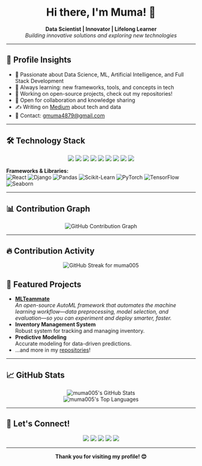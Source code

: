 <h1 align="center">Hi there, I'm Muma! 👋</h1>
<p align="center">
  <b>Data Scientist | Innovator | Lifelong Learner</b><br>
  <i>Building innovative solutions and exploring new technologies</i>
</p>

---

## 🏅 Profile Insights

- 🚀 Passionate about Data Science, ML, Artificial Intelligence, and Full Stack Development
- 🌱 Always learning: new frameworks, tools, and concepts in tech
- 🔭 Working on open-source projects, check out my repositories!
- 💬 Open for collaboration and knowledge sharing
- ✍️ Writing on [Medium](https://medium.com/@gmuma4879/audience) about tech and data
- 📨 Contact: [gmuma4879@gmail.com](mailto:gmuma4879@gmail.com)

---

## 🛠️ Technology Stack

<p align="center">
  <img src="https://img.shields.io/badge/Python-3776AB?style=flat&logo=python&logoColor=white" />
  <img src="https://img.shields.io/badge/CSS3-1572B6?style=flat&logo=css3&logoColor=white" />
  <img src="https://img.shields.io/badge/React-61DAFB?style=flat&logo=react&logoColor=black" />
  <img src="https://img.shields.io/badge/Android%20Studio-3DDC84?style=flat&logo=android-studio&logoColor=white" />
  <img src="https://img.shields.io/badge/Firebase-FFCA28?style=flat&logo=firebase&logoColor=black" />
  <img src="https://img.shields.io/badge/Figma-F24E1E?style=flat&logo=figma&logoColor=white" />
  <img src="https://img.shields.io/badge/Git-F05032?style=flat&logo=git&logoColor=white" />
  <img src="https://img.shields.io/badge/Linux-FCC624?style=flat&logo=linux&logoColor=black" />
  <img src="https://img.shields.io/badge/VS%20Code-007ACC?style=flat&logo=visual-studio-code&logoColor=white" />
</p>


**Frameworks & Libraries:**  
![React](https://img.shields.io/badge/React-61DAFB?style=flat&logo=react&logoColor=black)
![Django](https://img.shields.io/badge/Django-092E20?style=flat&logo=django&logoColor=white)
![Pandas](https://img.shields.io/badge/Pandas-150458?style=flat&logo=pandas&logoColor=white)
![Scikit-Learn](https://img.shields.io/badge/Scikit--Learn-F7931E?style=flat&logo=scikit-learn&logoColor=white)
![PyTorch](https://img.shields.io/badge/PyTorch-EE4C2C?style=flat&logo=pytorch&logoColor=white)
![TensorFlow](https://img.shields.io/badge/TensorFlow-FF6F00?style=flat&logo=tensorflow&logoColor=white)
![Seaborn](https://img.shields.io/badge/Seaborn-3776AB?style=flat)


---

## 📊 Contribution Graph

<p align="center">
  <img src="https://github-readme-activity-graph.vercel.app/graph?username=muma005&theme=github-compact&bg_color=000000&color=0075FF&line=0075FF&point=0075FF" alt="GitHub Contribution Graph" />
</p>

---
## 🔥 Contribution Activity

<p align="center">
  <img
    src="https://streak-stats.demolab.com?user=muma005&hide_border=true&background=000000&ring=2F81F7&currStreakLabel=2F81F7&currStreakNum=58A6FF&sideNums=58A6FF&sideLabels=C9D1D9&dates=8B949E"
    alt="GitHub Streak for muma005"
  />
  <br>
  

## 🌟 Featured Projects

- **[MLTeammate](https://github.com/muma005/MLTeammate)**  
  <i>An open-source AutoML framework that automates the machine learning workflow—data preprocessing, model selection, and evaluation—so you can experiment and deploy smarter, faster.</i>
- **Inventory Management System**  
  Robust system for tracking and managing inventory.
- **Predictive Modeling**  
  Accurate modeling for data-driven predictions.
- ...and more in my [repositories](https://github.com/muma005?tab=repositories)!

---

## 📈 GitHub Stats

<p align="center">
  <img src="https://github-readme-stats.vercel.app/api?username=muma005&show_icons=true&hide_title=true&count_private=true&theme=radical" alt="muma005's GitHub Stats" />
  <br>
  <img src="https://github-readme-stats.vercel.app/api/top-langs/?username=muma005&layout=compact&theme=radical" alt="muma005's Top Languages" />
</p>

---

## 🤝 Let's Connect!

<p align="center">
  <a href="mailto:gmuma4879@gmail.com"><img src="https://img.shields.io/badge/Email-D14836?style=flat&logo=gmail&logoColor=white" /></a>
  <a href="https://medium.com/@gmuma4879/audience"><img src="https://img.shields.io/badge/Medium-12100E?style=flat&logo=medium&logoColor=white" /></a>
  <!-- Add your LinkedIn and Twitter URLs below! -->
  <a href="#"><img src="https://img.shields.io/badge/LinkedIn-0077B5?style=flat&logo=linkedin&logoColor=white" /></a>
  <a href="#"><img src="https://img.shields.io/badge/Twitter-1DA1F2?style=flat&logo=twitter&logoColor=white" /></a>
  <img src="https://img.shields.io/badge/Website-coming%20soon-blue?style=flat" />
</p>

---

<p align="center">
  <b>Thank you for visiting my profile! 😊</b>
</p>
